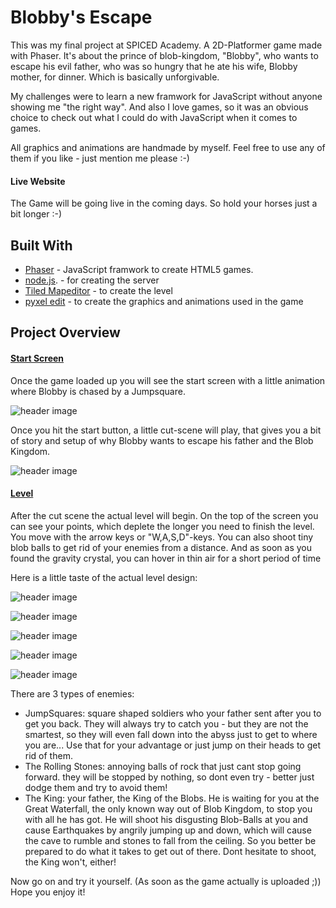 # Blobby's Escape

This was my final project at SPICED Academy. A 2D-Platformer game made with Phaser. It's about the prince of blob-kingdom, "Blobby", who wants to escape his evil father, who was so hungry that he ate his wife, Blobby mother, for dinner. Which is basically unforgivable.



My challenges were to learn a new framwork for JavaScript without anyone showing me "the right way". And also I love games, so it was an obvious choice to check out what I could do with JavaScript when it comes to games. 



All graphics and animations are handmade by myself. Feel free to use any of them if you like - just mention me please :-)



#### Live Website

The Game will be going live in the coming days. So hold your horses just a bit longer :-)



## Built With

- [Phaser](https://photonstorm.github.io/phaser3-docs/) - JavaScript framwork to create HTML5 games.
- [node.js](https://nodejs.org/api/). - for creating the server
- [Tiled Mapeditor](https://www.mapeditor.org/) - to create the level
- [pyxel edit](https://pyxeledit.com/) - to create the graphics and animations used in the game

## Project Overview

#### <u>Start Screen</u>

Once the game loaded up you will see the start screen with a little animation where Blobby is chased by a Jumpsquare. 

 ![header image](https://raw.github.com/moritzjaksch/blobbys-escape/master/assets/preview/preview6.png)



Once you hit the start button, a little cut-scene will play, that gives you a bit of story and setup of why Blobby wants to escape his father and the Blob Kingdom.

![header image](https://raw.github.com/moritzjaksch/blobbys-escape/master/assets/preview/preview7.png)

#### <u>Level</u>

After the cut scene the actual level will begin. On the top of the screen you can see your points, which deplete the longer you need to finish the level. You move with the arrow keys or "W,A,S,D"-keys. You can also shoot tiny blob balls to get rid of your enemies from a distance. And as soon as you found the gravity crystal, you can hover in thin air for a short period of time 



Here is a little taste of the actual level design:



![header image](https://raw.github.com/moritzjaksch/blobbys-escape/master/assets/preview/preview4.png)



![header image](https://raw.github.com/moritzjaksch/blobbys-escape/master/assets/preview/preview5.png)

![header image](https://raw.github.com/moritzjaksch/blobbys-escape/master/assets/preview/preview10.png)



![header image](https://raw.github.com/moritzjaksch/blobbys-escape/master/assets/preview/preview11.png)



![header image](https://raw.github.com/moritzjaksch/blobbys-escape/master/assets/preview/preview8.png)



There are 3 types of enemies: 

* JumpSquares: square shaped soldiers who your father sent after you to get you back. They will always try to catch you - but they are not the smartest, so they will even fall down into the abyss just to get to where you are... Use that for your advantage or just jump on their heads to get rid of them.
* The Rolling Stones: annoying balls of rock that just cant stop going forward. they will be stopped by nothing, so dont even try - better just dodge them and try to avoid them! 
* The King: your father, the King of the Blobs.  He is waiting for you at the Great Waterfall, the only known way out of Blob Kingdom, to stop you with all he has got. He will shoot his disgusting Blob-Balls at you and cause Earthquakes by angrily jumping up and down, which will cause the cave to rumble and stones to fall from the ceiling. So you better be prepared to do what it takes to get out of there. Dont hesitate to shoot, the King won't, either! 



Now go on and try it yourself. (As soon as the game actually is uploaded ;)) Hope you enjoy it!